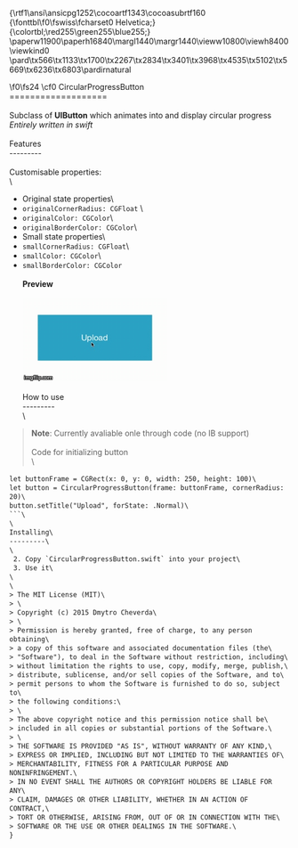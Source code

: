 {\rtf1\ansi\ansicpg1252\cocoartf1343\cocoasubrtf160
{\fonttbl\f0\fswiss\fcharset0 Helvetica;}
{\colortbl;\red255\green255\blue255;}
\paperw11900\paperh16840\margl1440\margr1440\vieww10800\viewh8400\viewkind0
\pard\tx566\tx1133\tx1700\tx2267\tx2834\tx3401\tx3968\tx4535\tx5102\tx5669\tx6236\tx6803\pardirnatural

\f0\fs24 \cf0 CircularProgressButton\
===================\
\
Subclass of **UIButton** which animates into and display circular progress\
*Entirely written in swift*\
\
Features\
---------\
\
Customisable properties:\
\
- Original state properties\
 - `originalCornerRadius: CGFloat` \
 - `originalColor: CGColor`\
 - `originalBorderColor: CGColor`\
- Small state properties\
 - `smallCornerRadius: CGFloat`\
 - `smallColor: CGColor`\
 - `smallBorderColor: CGColor`\
\
**Preview**\
\
![](Preview/preview.gif)\
\
How to use\
---------\
\
> **Note**: Currently avaliable onle through code (no IB support)\
\
Code for initializing button\
\
```\
let buttonFrame = CGRect(x: 0, y: 0, width: 250, height: 100)\
let button = CircularProgressButton(frame: buttonFrame, cornerRadius: 20)\
button.setTitle("Upload", forState: .Normal)\
```\
\
Installing\
---------\
\
 2. Copy `CircularProgressButton.swift` into your project\
 3. Use it\
\
\
> The MIT License (MIT)\
> \
> Copyright (c) 2015 Dmytro Cheverda\
> \
> Permission is hereby granted, free of charge, to any person obtaining\
> a copy of this software and associated documentation files (the\
> "Software"), to deal in the Software without restriction, including\
> without limitation the rights to use, copy, modify, merge, publish,\
> distribute, sublicense, and/or sell copies of the Software, and to\
> permit persons to whom the Software is furnished to do so, subject to\
> the following conditions:\
> \
> The above copyright notice and this permission notice shall be\
> included in all copies or substantial portions of the Software.\
> \
> THE SOFTWARE IS PROVIDED "AS IS", WITHOUT WARRANTY OF ANY KIND,\
> EXPRESS OR IMPLIED, INCLUDING BUT NOT LIMITED TO THE WARRANTIES OF\
> MERCHANTABILITY, FITNESS FOR A PARTICULAR PURPOSE AND NONINFRINGEMENT.\
> IN NO EVENT SHALL THE AUTHORS OR COPYRIGHT HOLDERS BE LIABLE FOR ANY\
> CLAIM, DAMAGES OR OTHER LIABILITY, WHETHER IN AN ACTION OF CONTRACT,\
> TORT OR OTHERWISE, ARISING FROM, OUT OF OR IN CONNECTION WITH THE\
> SOFTWARE OR THE USE OR OTHER DEALINGS IN THE SOFTWARE.\
}